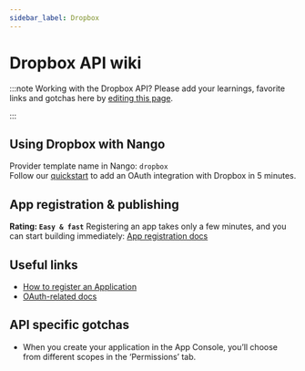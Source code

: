```yaml
---
sidebar_label: Dropbox
---
```


# Dropbox API wiki

:::note Working with the Dropbox API?
Please add your learnings, favorite links and gotchas here by [editing this page](https://github.com/nangohq/nango/tree/master/docs/docs/providers/dropbox.md).

:::

## Using Dropbox with Nango

Provider template name in Nango: `dropbox`  
Follow our [quickstart](../quickstart.md) to add an OAuth integration with Dropbox in 5 minutes.

## App registration & publishing

**Rating: `Easy & fast`**
Registering an app takes only a few minutes, and you can start building immediately: [App registration docs](https://www.dropbox.com/developers/apps)



## Useful links

- [How to register an Application](https://www.dropbox.com/developers/apps)
- [OAuth-related docs](https://developers.dropbox.com/oauth-guide)


## API specific gotchas
- When you create your application in the App Console, you’ll choose from different scopes in the ‘Permissions’ tab. 

